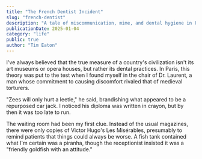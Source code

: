 ```yaml
---
title: "The French Dentist Incident"
slug: "french-dentist"
description: "A tale of miscommunication, mime, and dental hygiene in Paris"
publicationDate: 2025-01-04
category: "life"
public: true
author: "Tim Eaton"
---
```


I've always believed that the true measure of a country's civilization isn't its art museums or opera houses, but rather its dental practices. In Paris, this theory was put to the test when I found myself in the chair of Dr. Laurent, a man whose commitment to causing discomfort rivaled that of medieval torturers.

"Zees will only hurt a leetle," he said, brandishing what appeared to be a repurposed car jack. I noticed his diploma was written in crayon, but by then it was too late to run.

The waiting room had been my first clue. Instead of the usual magazines, there were only copies of Victor Hugo's Les Misérables, presumably to remind patients that things could always be worse. A fish tank contained what I'm certain was a piranha, though the receptionist insisted it was a "friendly goldfish with an attitude."
